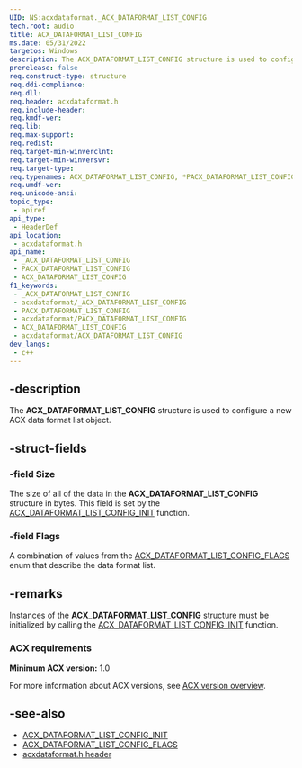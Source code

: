 ```yaml
---
UID: NS:acxdataformat._ACX_DATAFORMAT_LIST_CONFIG
tech.root: audio
title: ACX_DATAFORMAT_LIST_CONFIG
ms.date: 05/31/2022
targetos: Windows
description: The ACX_DATAFORMAT_LIST_CONFIG structure is used to configure a new ACX data format list object.
prerelease: false
req.construct-type: structure
req.ddi-compliance: 
req.dll: 
req.header: acxdataformat.h
req.include-header: 
req.kmdf-ver: 
req.lib: 
req.max-support: 
req.redist: 
req.target-min-winverclnt: 
req.target-min-winversvr: 
req.target-type: 
req.typenames: ACX_DATAFORMAT_LIST_CONFIG, *PACX_DATAFORMAT_LIST_CONFIG
req.umdf-ver: 
req.unicode-ansi: 
topic_type:
 - apiref
api_type:
 - HeaderDef
api_location:
 - acxdataformat.h
api_name:
 - _ACX_DATAFORMAT_LIST_CONFIG
 - PACX_DATAFORMAT_LIST_CONFIG
 - ACX_DATAFORMAT_LIST_CONFIG
f1_keywords:
 - _ACX_DATAFORMAT_LIST_CONFIG
 - acxdataformat/_ACX_DATAFORMAT_LIST_CONFIG
 - PACX_DATAFORMAT_LIST_CONFIG
 - acxdataformat/PACX_DATAFORMAT_LIST_CONFIG
 - ACX_DATAFORMAT_LIST_CONFIG
 - acxdataformat/ACX_DATAFORMAT_LIST_CONFIG
dev_langs:
 - c++
---
```


## -description

The **ACX_DATAFORMAT_LIST_CONFIG** structure is used to configure a new ACX data format list object.

## -struct-fields

### -field Size

The size of all of the data in the **ACX_DATAFORMAT_LIST_CONFIG** structure in bytes. This field is set by the [ACX_DATAFORMAT_LIST_CONFIG_INIT](nf-acxdataformat-acx_dataformat_list_config_init.md) function.

### -field Flags

A combination of values from the [ACX_DATAFORMAT_LIST_CONFIG_FLAGS](ne-acxdataformat-acx_dataformat_list_config_flags.md) enum that describe the data format list.

## -remarks

Instances of the **ACX_DATAFORMAT_LIST_CONFIG** structure must be initialized by calling the [ACX_DATAFORMAT_LIST_CONFIG_INIT](nf-acxdataformat-acx_dataformat_list_config_init.md) function.

### ACX requirements

**Minimum ACX version:** 1.0

For more information about ACX versions, see [ACX version overview](/windows-hardware/drivers/audio/acx-version-overview).

## -see-also

- [ACX_DATAFORMAT_LIST_CONFIG_INIT](nf-acxdataformat-acx_dataformat_list_config_init.md)
- [ACX_DATAFORMAT_LIST_CONFIG_FLAGS](ne-acxdataformat-acx_dataformat_list_config_flags.md)
- [acxdataformat.h header](index.md)
